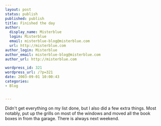 ```yaml
---
layout: post
status: publish
published: publish
title: Finished the day
author:
  display_name: Misterblue
  login: Misterblue
  email: misterblue-blog@misterblue.com
  url: http://misterblue.com
author_login: Misterblue
author_email: misterblue-blog@misterblue.com
author_url: http://misterblue.com

wordpress_id: 321
wordpress_url: /?p=321
date: 2003-09-01 10:00:43
categories:
- Blog


---
```

<p>
Didn't get everything on my list done, but I also did a few extra things.
Most notably,
put up the grills on most of the windows and moved all the book boxes
in from tha garage.
There is always next weekend.
</p>
